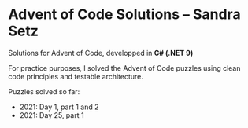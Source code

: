 ﻿# Advent of Code Solutions – Sandra Setz

Solutions for Advent of Code, developped in **C# (.NET 9)** 

For practice purposes, I solved the Advent of Code puzzles using clean code principles and testable architecture.

Puzzles solved so far:
- 2021: Day 1, part 1 and 2
- 2021: Day 25, part 1


